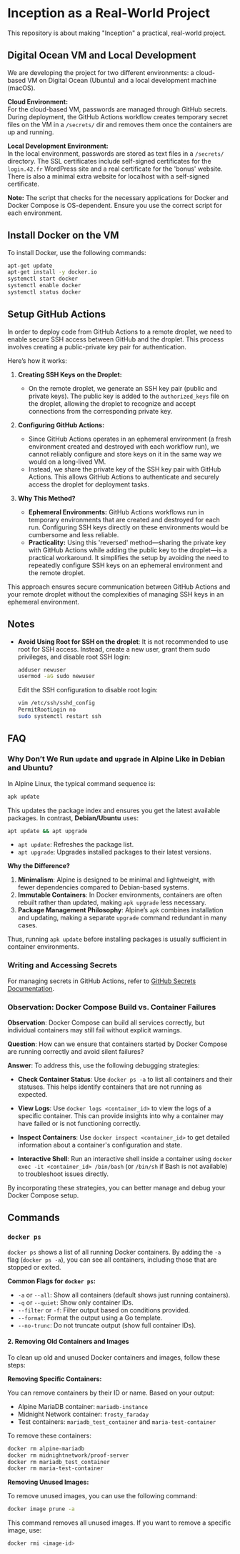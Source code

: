 # Inception as a Real-World Project

This repository is about making "Inception" a practical, real-world project.

## Digital Ocean VM and Local Development

We are developing the project for two different environments: a cloud-based VM on Digital Ocean (Ubuntu) and a local development machine (macOS).

**Cloud Environment:**  
For the cloud-based VM, passwords are managed through GitHub secrets. During deployment, the GitHub Actions workflow creates temporary secret files on the VM in a `/secrets/` dir and removes them once the containers are up and running.

**Local Development Environment:**  
In the local environment, passwords are stored as text files in a `/secrets/` directory. The SSL certificates include self-signed certificates for the `login.42.fr` WordPress site and a real certificate for the 'bonus' website. There is also a minimal extra website for localhost with a self-signed certificate.

**Note:** The script that checks for the necessary applications for Docker and Docker Compose is OS-dependent. Ensure you use the correct script for each environment.

## Install Docker on the VM

To install Docker, use the following commands:

```bash
apt-get update
apt-get install -y docker.io
systemctl start docker
systemctl enable docker
systemctl status docker
```

## Setup GitHub Actions

In order to deploy code from GitHub Actions to a remote droplet, we need to enable secure SSH access between GitHub and the droplet. This process involves creating a public-private key pair for authentication.

Here’s how it works:

1. **Creating SSH Keys on the Droplet:**

   - On the remote droplet, we generate an SSH key pair (public and private keys). The public key is added to the `authorized_keys` file on the droplet, allowing the droplet to recognize and accept connections from the corresponding private key.

2. **Configuring GitHub Actions:**

   - Since GitHub Actions operates in an ephemeral environment (a fresh environment created and destroyed with each workflow run), we cannot reliably configure and store keys on it in the same way we would on a long-lived VM.
   - Instead, we share the private key of the SSH key pair with GitHub Actions. This allows GitHub Actions to authenticate and securely access the droplet for deployment tasks.

3. **Why This Method?**
   - **Ephemeral Environments:** GitHub Actions workflows run in temporary environments that are created and destroyed for each run. Configuring SSH keys directly on these environments would be cumbersome and less reliable.
   - **Practicality:** Using this 'reversed' method—sharing the private key with GitHub Actions while adding the public key to the droplet—is a practical workaround. It simplifies the setup by avoiding the need to repeatedly configure SSH keys on an ephemeral environment and the remote droplet.

This approach ensures secure communication between GitHub Actions and your remote droplet without the complexities of managing SSH keys in an ephemeral environment.

## Notes

- **Avoid Using Root for SSH on the droplet**: It is not recommended to use root for SSH access. Instead, create a new user, grant them sudo privileges, and disable root SSH login:

  ```bash
  adduser newuser
  usermod -aG sudo newuser
  ```

  Edit the SSH configuration to disable root login:

  ```bash
  vim /etc/ssh/sshd_config
  PermitRootLogin no
  sudo systemctl restart ssh
  ```

## FAQ

### Why Don’t We Run `update` and `upgrade` in Alpine Like in Debian and Ubuntu?

In Alpine Linux, the typical command sequence is:

```bash
apk update
```

This updates the package index and ensures you get the latest available packages. In contrast, **Debian/Ubuntu** uses:

```bash
apt update && apt upgrade
```

- `apt update`: Refreshes the package list.
- `apt upgrade`: Upgrades installed packages to their latest versions.

**Why the Difference?**

1. **Minimalism**: Alpine is designed to be minimal and lightweight, with fewer dependencies compared to Debian-based systems.
2. **Immutable Containers**: In Docker environments, containers are often rebuilt rather than updated, making `apk upgrade` less necessary.
3. **Package Management Philosophy**: Alpine’s `apk` combines installation and updating, making a separate `upgrade` command redundant in many cases.

Thus, running `apk update` before installing packages is usually sufficient in container environments.

### Writing and Accessing Secrets

For managing secrets in GitHub Actions, refer to [GitHub Secrets Documentation](https://docs.github.com/en/actions/security-for-github-actions/security-guides/using-secrets-in-github-actions).

### Observation: Docker Compose Build vs. Container Failures

**Observation**: Docker Compose can build all services correctly, but individual containers may still fail without explicit warnings.

**Question**: How can we ensure that containers started by Docker Compose are running correctly and avoid silent failures?

**Answer**: To address this, use the following debugging strategies:

- **Check Container Status**: Use `docker ps -a` to list all containers and their statuses. This helps identify containers that are not running as expected.
- **View Logs**: Use `docker logs <container_id>` to view the logs of a specific container. This can provide insights into why a container may have failed or is not functioning correctly.

- **Inspect Containers**: Use `docker inspect <container_id>` to get detailed information about a container's configuration and state.

- **Interactive Shell**: Run an interactive shell inside a container using `docker exec -it <container_id> /bin/bash` (or `/bin/sh` if Bash is not available) to troubleshoot issues directly.

By incorporating these strategies, you can better manage and debug your Docker Compose setup.

## Commands

### `docker ps`

`docker ps` shows a list of all running Docker containers. By adding the `-a` flag (`docker ps -a`), you can see all containers, including those that are stopped or exited.

**Common Flags for `docker ps`:**

- `-a` or `--all`: Show all containers (default shows just running containers).
- `-q` or `--quiet`: Show only container IDs.
- `--filter` or `-f`: Filter output based on conditions provided.
- `--format`: Format the output using a Go template.
- `--no-trunc`: Do not truncate output (show full container IDs).

#### 2. Removing Old Containers and Images

To clean up old and unused Docker containers and images, follow these steps:

**Removing Specific Containers:**

You can remove containers by their ID or name. Based on your output:

- Alpine MariaDB container: `mariadb-instance`
- Midnight Network container: `frosty_faraday`
- Test containers: `mariadb_test_container` and `maria-test-container`

To remove these containers:

```bash
docker rm alpine-mariadb
docker rm midnightnetwork/proof-server
docker rm mariadb_test_container
docker rm maria-test-container
```

**Removing Unused Images:**

To remove unused images, you can use the following command:

```bash
docker image prune -a
```

This command removes all unused images. If you want to remove a specific image, use:

```bash
docker rmi <image-id>
```
